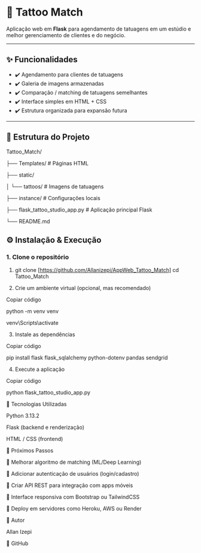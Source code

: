 # 🎨 Tattoo Match

Aplicação web em **Flask** para agendamento de tatuagens em um estúdio e melhor gerenciamento de clientes e do negócio.

---

## ✨ Funcionalidades

- ✔️ Agendamento para clientes de tatuagens  
- ✔️ Galeria de imagens armazenadas  
- ✔️ Comparação / matching de tatuagens semelhantes  
- ✔️ Interface simples em HTML + CSS  
- ✔️ Estrutura organizada para expansão futura  

---

## 📂 Estrutura do Projeto

Tattoo_Match/

├── Templates/ # Páginas HTML

├── static/

│ └── tattoos/ # Imagens de tatuagens

├── instance/ # Configurações locais

├── flask_tattoo_studio_app.py # Aplicação principal Flask

└── README.md


## ⚙️ Instalação & Execução

### 1. Clone o repositório

1. git clone [https://github.com/Allanizepi/AppWeb_Tattoo_Match]
cd Tattoo_Match

2. Crie um ambiente virtual (opcional, mas recomendado)

Copiar código

python -m venv venv

venv\Scripts\activate

3. Instale as dependências

Copiar código

pip install flask flask_sqlalchemy python-dotenv pandas sendgrid

4. Execute a aplicação

Copiar código

python flask_tattoo_studio_app.py


🧰 Tecnologias Utilizadas

Python 3.13.2

Flask (backend e renderização)

HTML / CSS (frontend)

🚀 Próximos Passos

🔹 Melhorar algoritmo de matching (ML/Deep Learning)

🔹 Adicionar autenticação de usuários (login/cadastro)

🔹 Criar API REST para integração com apps móveis

🔹 Interface responsiva com Bootstrap ou TailwindCSS

🔹 Deploy em servidores como Heroku, AWS ou Render

👤 Autor

Allan Izepi

📌 GitHub
